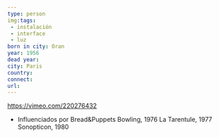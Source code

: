```yaml
---
type: person
img:tags: 
 - instalación
 - interface
 - luz
born in city: Oran
year: 1956
dead year: 
city: Paris
country: 
connect: 
url:
---
```


https://vimeo.com/220276432


 - Influenciados por Bread&Puppets
Bowling, 1976
La Tarentule, 1977
Sonopticon, 1980